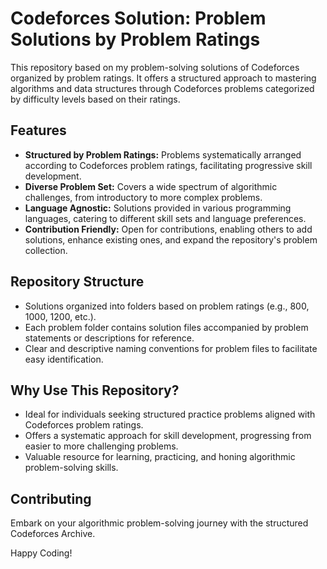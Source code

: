 # Codeforces Solution: Problem Solutions by  Problem Ratings

This repository based on my problem-solving solutions of Codeforces organized by problem ratings. It offers a structured approach to mastering algorithms and data structures through Codeforces problems categorized by difficulty levels based on their ratings.

## Features

- **Structured by Problem Ratings:** Problems systematically arranged according to Codeforces problem ratings, facilitating progressive skill development.
- **Diverse Problem Set:** Covers a wide spectrum of algorithmic challenges, from introductory to more complex problems.
- **Language Agnostic:** Solutions provided in various programming languages, catering to different skill sets and language preferences.
- **Contribution Friendly:** Open for contributions, enabling others to add solutions, enhance existing ones, and expand the repository's problem collection.

## Repository Structure

- Solutions organized into folders based on problem ratings (e.g., 800, 1000, 1200, etc.).
- Each problem folder contains solution files accompanied by problem statements or descriptions for reference.
- Clear and descriptive naming conventions for problem files to facilitate easy identification.

## Why Use This Repository?

- Ideal for individuals seeking structured practice problems aligned with Codeforces problem ratings.
- Offers a systematic approach for skill development, progressing from easier to more challenging problems.
- Valuable resource for learning, practicing, and honing algorithmic problem-solving skills.

## Contributing
Embark on your algorithmic problem-solving journey with the structured Codeforces Archive.

Happy Coding!

